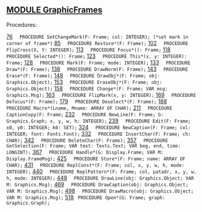 
## [MODULE GraphicFrames](https://github.com/io-core/Draw/blob/main/GraphicFrames.Mod)

Procedures:

[76](https://github.com/io-core/Draw/blob/main/GraphicFrames.Mod#76) `  PROCEDURE SetChangeMark(F: Frame; col: INTEGER); (*set mark in corner of frame*)`
[85](https://github.com/io-core/Draw/blob/main/GraphicFrames.Mod#85) `  PROCEDURE Restore*(F: Frame);`
[102](https://github.com/io-core/Draw/blob/main/GraphicFrames.Mod#102) `  PROCEDURE FlipCross(X, Y: INTEGER);`
[113](https://github.com/io-core/Draw/blob/main/GraphicFrames.Mod#113) `  PROCEDURE Focus*(): Frame;`
[118](https://github.com/io-core/Draw/blob/main/GraphicFrames.Mod#118) `  PROCEDURE Selected*(): Frame;`
[123](https://github.com/io-core/Draw/blob/main/GraphicFrames.Mod#123) `  PROCEDURE This*(x, y: INTEGER): Frame;`
[128](https://github.com/io-core/Draw/blob/main/GraphicFrames.Mod#128) `  PROCEDURE Mark(F: Frame; mode: INTEGER);`
[133](https://github.com/io-core/Draw/blob/main/GraphicFrames.Mod#133) `  PROCEDURE Draw*(F: Frame);`
[138](https://github.com/io-core/Draw/blob/main/GraphicFrames.Mod#138) `  PROCEDURE DrawNorm(F: Frame);`
[143](https://github.com/io-core/Draw/blob/main/GraphicFrames.Mod#143) `  PROCEDURE Erase*(F: Frame);`
[148](https://github.com/io-core/Draw/blob/main/GraphicFrames.Mod#148) `  PROCEDURE DrawObj*(F: Frame; obj: Graphics.Object);`
[153](https://github.com/io-core/Draw/blob/main/GraphicFrames.Mod#153) `  PROCEDURE EraseObj*(F: Frame; obj: Graphics.Object);`
[158](https://github.com/io-core/Draw/blob/main/GraphicFrames.Mod#158) `  PROCEDURE Change*(F: Frame; VAR msg: Graphics.Msg);`
[163](https://github.com/io-core/Draw/blob/main/GraphicFrames.Mod#163) `  PROCEDURE FlipMark(x, y: INTEGER);`
[169](https://github.com/io-core/Draw/blob/main/GraphicFrames.Mod#169) `  PROCEDURE Defocus*(F: Frame);`
[179](https://github.com/io-core/Draw/blob/main/GraphicFrames.Mod#179) `  PROCEDURE Deselect*(F: Frame);`
[188](https://github.com/io-core/Draw/blob/main/GraphicFrames.Mod#188) `  PROCEDURE Macro*(Lname, Mname: ARRAY OF CHAR);`
[211](https://github.com/io-core/Draw/blob/main/GraphicFrames.Mod#211) `  PROCEDURE CaptionCopy(F: Frame;`
[232](https://github.com/io-core/Draw/blob/main/GraphicFrames.Mod#232) `  PROCEDURE NewLine(F: Frame; G: Graphics.Graph; x, y, w, h: INTEGER);`
[239](https://github.com/io-core/Draw/blob/main/GraphicFrames.Mod#239) `  PROCEDURE Edit(F: Frame; x0, y0: INTEGER; k0: SET);`
[324](https://github.com/io-core/Draw/blob/main/GraphicFrames.Mod#324) `  PROCEDURE NewCaption(F: Frame; col: INTEGER; font: Fonts.Font);`
[332](https://github.com/io-core/Draw/blob/main/GraphicFrames.Mod#332) `  PROCEDURE InsertChar(F: Frame; ch: CHAR);`
[342](https://github.com/io-core/Draw/blob/main/GraphicFrames.Mod#342) `  PROCEDURE DeleteChar(F: Frame);`
[357](https://github.com/io-core/Draw/blob/main/GraphicFrames.Mod#357) `  PROCEDURE GetSelection(F: Frame; VAR text: Texts.Text; VAR beg, end, time: LONGINT);`
[367](https://github.com/io-core/Draw/blob/main/GraphicFrames.Mod#367) `  PROCEDURE Handle*(G: Display.Frame; VAR M: Display.FrameMsg);`
[425](https://github.com/io-core/Draw/blob/main/GraphicFrames.Mod#425) `  PROCEDURE Store*(F: Frame; name: ARRAY OF CHAR);`
[431](https://github.com/io-core/Draw/blob/main/GraphicFrames.Mod#431) `  PROCEDURE ReplConst*(F: Frame; col, x, y, w, h, mode: INTEGER);`
[440](https://github.com/io-core/Draw/blob/main/GraphicFrames.Mod#440) `  PROCEDURE ReplPattern*(F: Frame; col, patadr, x, y, w, h, mode: INTEGER);`
[449](https://github.com/io-core/Draw/blob/main/GraphicFrames.Mod#449) `  PROCEDURE DrawLine(obj: Graphics.Object; VAR M: Graphics.Msg);`
[469](https://github.com/io-core/Draw/blob/main/GraphicFrames.Mod#469) `  PROCEDURE DrawCaption(obj: Graphics.Object; VAR M: Graphics.Msg);`
[498](https://github.com/io-core/Draw/blob/main/GraphicFrames.Mod#498) `  PROCEDURE DrawMacro(obj: Graphics.Object; VAR M: Graphics.Msg);`
[518](https://github.com/io-core/Draw/blob/main/GraphicFrames.Mod#518) `  PROCEDURE Open*(G: Frame; graph: Graphics.Graph); `
